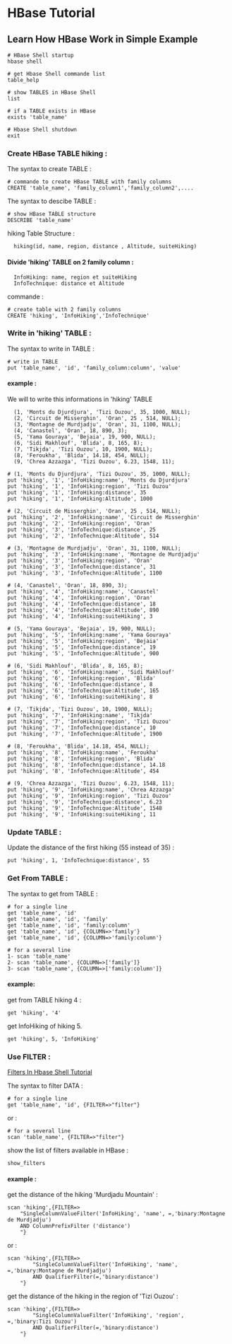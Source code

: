 # HBase Tutorial

## Learn How HBase Work in Simple Example

```shell
# HBase Shell startup
hbase shell
```

```shell
# get Hbase Shell commande list 
table_help
```

```shell
# show TABLES in HBase Shell
list
```

```shell
# if a TABLE exists in HBase
exists 'table_name'
```

```shell
# Hbase Shell shutdown
exit
```

### Create HBase TABLE hiking :  
The syntax to create TABLE :
```shell
# commande to create HBase TABLE with family columns  
CREATE 'table_name', 'family_column1','family_column2',....
```

The syntax to descibe TABLE :
```shell
# show HBase TABLE structure
DESCRIBE 'table_name'
```
hiking Table Structure :

      hiking(id, name, region, distance , Altitude, suiteHiking)

#### Divide 'hiking' TABLE on 2 family column :

      InfoHiking: name, region et suiteHiking
      InfoTechnique: distance et Altitude

commande : 
```shell
# create table with 2 family columns
CREATE 'hiking', 'InfoHiking','InfoTechnique'
```
      
### Write in 'hiking' TABLE :
The syntax to write in TABLE :
```shell
# write in TABLE 
put 'table_name', 'id', 'family_column:column', 'value'
```
#### example : 

We will to write this informations in 'hiking' TABLE
      
      (1, 'Monts du Djurdjura', 'Tizi Ouzou', 35, 1000, NULL);
      (2, 'Circuit de Misserghin', 'Oran', 25 , 514, NULL);
      (3, 'Montagne de Murdjadju', 'Oran', 31, 1100, NULL);
      (4, 'Canastel', 'Oran', 18, 890, 3);
      (5, 'Yama Gouraya', 'Bejaia', 19, 900, NULL);
      (6, 'Sidi Makhlouf', 'Blida', 8, 165, 8);
      (7, 'Tikjda', 'Tizi Ouzou', 10, 1900, NULL);
      (8, 'Feroukha', 'Blida', 14.18, 454, NULL);
      (9, 'Chrea Azzazga', 'Tizi Ouzou', 6.23, 1548, 11);


```shell
# (1, 'Monts du Djurdjura', 'Tizi Ouzou', 35, 1000, NULL);
put 'hiking', '1', 'InfoHiking:name', 'Monts du Djurdjura'
put 'hiking', '1', 'InfoHiking:region', 'Tizi Ouzou'
put 'hiking', '1', 'InfoHiking:distance', 35
put 'hiking', '1', 'InfoHiking:Altitude', 1000

# (2, 'Circuit de Misserghin', 'Oran', 25 , 514, NULL);
put 'hiking', '2', 'InfoHiking:name', 'Circuit de Misserghin'
put 'hiking', '2', 'InfoHiking:region', 'Oran'
put 'hiking', '3', 'InfoTechnique:distance', 25
put 'hiking', '2', 'InfoTechnique:Altitude', 514

# (3, 'Montagne de Murdjadju', 'Oran', 31, 1100, NULL);
put 'hiking', '3', 'InfoHiking:name', 'Montagne de Murdjadju'
put 'hiking', '3', 'InfoHiking:region', 'Oran'
put 'hiking', '3', 'InfoTechnique:distance', 31
put 'hiking', '3', 'InfoTechnique:Altitude', 1100

# (4, 'Canastel', 'Oran', 18, 890, 3);
put 'hiking', '4', 'InfoHiking:name', 'Canastel'
put 'hiking', '4', 'InfoHiking:region', 'Oran'
put 'hiking', '4', 'InfoTechnique:distance', 18
put 'hiking', '4', 'InfoTechnique:Altitude', 890
put 'hiking', '4', 'InfoHiking:suiteHiking', 3

# (5, 'Yama Gouraya', 'Bejaia', 19, 900, NULL);
put 'hiking', '5', 'InfoHiking:name', 'Yama Gouraya'
put 'hiking', '5', 'InfoHiking:region', 'Bejaia'
put 'hiking', '5', 'InfoTechnique:distance', 19
put 'hiking', '5', 'InfoTechnique:Altitude', 900

# (6, 'Sidi Makhlouf', 'Blida', 8, 165, 8);
put 'hiking', '6', 'InfoHiking:name', 'Sidi Makhlouf'
put 'hiking', '6', 'InfoHiking:region', 'Blida'
put 'hiking', '6', 'InfoTechnique:distance', 8
put 'hiking', '6', 'InfoTechnique:Altitude', 165
put 'hiking', '6', 'InfoHiking:suiteHiking', 8

# (7, 'Tikjda', 'Tizi Ouzou', 10, 1900, NULL);
put 'hiking', '7', 'InfoHiking:name', 'Tikjda'
put 'hiking', '7', 'InfoHiking:region', 'Tizi Ouzou'
put 'hiking', '7', 'InfoTechnique:distance', 10
put 'hiking', '7', 'InfoTechnique:Altitude', 1900

# (8, 'Feroukha', 'Blida', 14.18, 454, NULL);
put 'hiking', '8', 'InfoHiking:name', 'Feroukha'
put 'hiking', '8', 'InfoHiking:region', 'Blida'
put 'hiking', '8', 'InfoTechnique:distance', 14.18
put 'hiking', '8', 'InfoTechnique:Altitude', 454

# (9, 'Chrea Azzazga', 'Tizi Ouzou', 6.23, 1548, 11);
put 'hiking', '9', 'InfoHiking:name', 'Chrea Azzazga'
put 'hiking', '9', 'InfoHiking:region', 'Tizi Ouzou'
put 'hiking', '9', 'InfoTechnique:distance', 6.23
put 'hiking', '9', 'InfoTechnique:Altitude', 1548
put 'hiking', '9', 'InfoHiking:suiteHiking', 11
 ```
### Update TABLE :

Update the distance of the first hiking (55 instead of 35) :

```shell
put 'hiking', 1, 'InfoTechnique:distance', 55
```
### Get From TABLE :
The syntax to get from TABLE :
```shell
# for a single line
get 'table_name', 'id'
get 'table_name', 'id', 'family'
get 'table_name', 'id', 'family:column'
get 'table_name', 'id', {COLUMN=>'family'}
get 'table_name', 'id', {COLUMN=>'family:column'}
```
```shell
# for a several line
1- scan 'table_name'
2- scan 'table_name', {COLUMN=>['family']}
3- scan 'table_name', {COLUMN=>['family:column']}
```
#### example:

get from TABLE hiking 4 :

```shell
get 'hiking', '4'
```
get InfoHiking of hiking 5.

```shell
get 'hiking', 5, 'InfoHiking'
```
### Use FILTER : 
[Filters In Hbase Shell Tutorial](http://www.hadooptpoint.org/filters-in-hbase-shell/)

The syntax to filter DATA :
```shell
# for a single line
get 'table_name', 'id', {FILTER=>"filter"}
```
or :
```shell 
# for a several line
scan 'table_name', {FILTER=>"filter"}
```
show the list of filters available in HBase :
```shell
show_filters
```
#### example : 
get the distance of the hiking 'Murdjadu Mountain' :

```shell
scan 'hiking',{FILTER=>
	"SingleColumnValueFilter('InfoHiking', 'name', =,'binary:Montagne de Murdjadju')
	AND ColumnPrefixFilter ('distance')
	"}
```
or :
```shell
scan 'hiking',{FILTER=>
		"SingleColumnValueFilter('InfoHiking', 'name', =,'binary:Montagne de Murdjadju')
		AND QualifierFilter(=,'binary:distance')
	"}
```

get the distance of the hiking in the region of 'Tizi Ouzou' :

```shell
scan 'hiking',{FILTER=>
		"SingleColumnValueFilter('InfoHiking', 'region', =,'binary:Tizi Ouzou')
		AND QualifierFilter(=,'binary:distance') 
	"}
```
